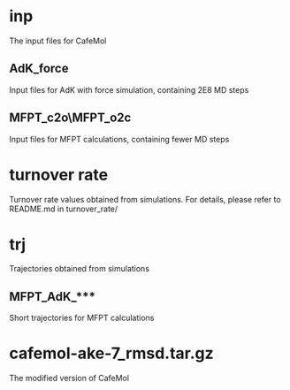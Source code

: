 # inp

The input files for CafeMol

## AdK_force

Input files for AdK with force simulation, containing 2E8 MD steps

## MFPT_c2o\MFPT_o2c

Input files for MFPT calculations, containing fewer MD steps

# turnover rate

Turnover rate values obtained from simulations. For details, please refer to README.md in turnover_rate/

# trj

Trajectories obtained from simulations

## MFPT_AdK_***

Short trajectories for MFPT calculations

# cafemol-ake-7_rmsd.tar.gz

The modified version of CafeMol
